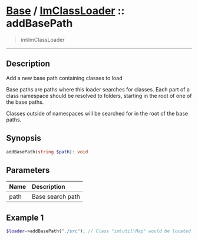 # [Base](Base.md) / [ImClassLoader](Base-ImClassLoader.md) :: addBasePath
 > im\ImClassLoader
____

## Description
Add a new base path containing classes to load

Base paths are paths where this loader searches
for classes. Each part of a class namespace should be resolved
to folders, starting in the root of one of the base paths.

Classes outside of namespaces will be searched for
in the root of the base paths.

## Synopsis
```php
addBasePath(string $path): void
```

## Parameters
| Name | Description |
| :--- | :---------- |
| path | Base search path |

## Example 1
```php
$loader->addBasePath("./src"); // Class "im\util\Map" would be located in "./src/im/util/Map.php" depending on prefixes
```
